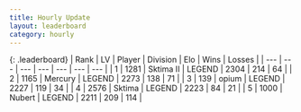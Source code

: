 ```yaml
---
title: Hourly Update
layout: leaderboard
category: hourly
---
```


{: .leaderboard}
| Rank | LV | Player | Division | Elo | Wins | Losses |
| --- | --- | --- | --- | --- | --- | --- |
| <span data-change="0">1</span> | 1281 | <span title="ID: 402846">Sktima II</span> | LEGEND | <span data-change="0">2304</span> | <span data-change="0">214</span> | <span data-change="0">64</span> |
| <span data-change="0">2</span> | 1165 | <span title="ID: 692745">Mercury</span> | LEGEND | <span data-change="6">2273</span> | <span data-change="1">138</span> | <span data-change="0">71</span> |
| <span data-change="0">3</span> | 139 | <span title="ID: 750033">opium</span> | LEGEND | <span data-change="-12">2227</span> | <span data-change="0">119</span> | <span data-change="1">34</span> |
| <span data-change="0">4</span> | 2576 | <span title="ID: 353063">Sktima</span> | LEGEND | <span data-change="0">2223</span> | <span data-change="0">84</span> | <span data-change="0">21</span> |
| <span data-change="0">5</span> | 1000 | <span title="ID: 426165">Nubert</span> | LEGEND | <span data-change="0">2211</span> | <span data-change="0">209</span> | <span data-change="0">114</span> |